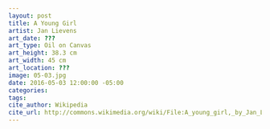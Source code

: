 ```yaml
---
layout: post
title: A Young Girl
artist: Jan Lievens
art_date: ???
art_type: Oil on Canvas
art_height: 38.3 cm
art_width: 45 cm
art_location: ???
image: 05-03.jpg
date: 2016-05-03 12:00:00 -05:00
categories:
tags:
cite_author: Wikipedia
cite_url: http://commons.wikimedia.org/wiki/File:A_young_girl,_by_Jan_Lievens.jpg
---
```

